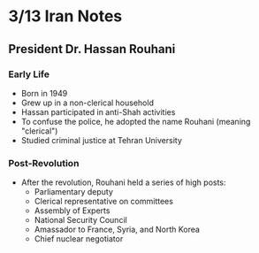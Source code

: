 
# 3/13 Iran Notes
## President Dr. Hassan Rouhani
### Early Life
- Born in 1949
- Grew up in a non-clerical household
- Hassan participated in anti-Shah activities
- To confuse the police, he adopted the name Rouhani (meaning "clerical")
- Studied criminal justice at Tehran University

### Post-Revolution
 - After the revolution, Rouhani held a series of high posts:
	 - Parliamentary deputy
	 - Clerical representative on committees
	 - Assembly of Experts
	 - National Security Council
	 - Amassador to France, Syria, and North Korea
	 - Chief nuclear negotiator

<!--stackedit_data:
eyJoaXN0b3J5IjpbLTIwMzAxMDAzNTVdfQ==
-->